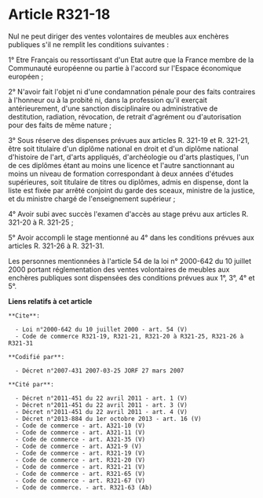# Article R321-18

Nul ne peut diriger des ventes volontaires de meubles aux enchères publiques s'il ne remplit les conditions suivantes :

1° Etre Français ou ressortissant d'un Etat autre que la France membre de la Communauté européenne ou partie à l'accord sur
l'Espace économique européen ;

2° N'avoir fait l'objet ni d'une condamnation pénale pour des faits contraires à l'honneur ou à la probité ni, dans la
profession qu'il exerçait antérieurement, d'une sanction disciplinaire ou administrative de destitution, radiation,
révocation, de retrait d'agrément ou d'autorisation pour des faits de même nature ;

3° Sous réserve des dispenses prévues aux articles R. 321-19 et R. 321-21, être soit titulaire d'un diplôme national en droit
et d'un diplôme national d'histoire de l'art, d'arts appliqués, d'archéologie ou d'arts plastiques, l'un de ces diplômes
étant au moins une licence et l'autre sanctionnant au moins un niveau de formation correspondant à deux années d'études
supérieures, soit titulaire de titres ou diplômes, admis en dispense, dont la liste est fixée par arrêté conjoint du garde
des sceaux, ministre de la justice, et du ministre chargé de l'enseignement supérieur ;

4° Avoir subi avec succès l'examen d'accès au stage prévu aux articles R. 321-20 à R. 321-25 ;

5° Avoir accompli le stage mentionné au 4° dans les conditions prévues aux articles R. 321-26 à R. 321-31.

Les personnes mentionnées à l'article 54 de la loi n° 2000-642 du 10 juillet 2000 portant réglementation des ventes
volontaires de meubles aux enchères publiques sont dispensées des conditions prévues aux 1°, 3°, 4° et 5°.

**Liens relatifs à cet article**

	**Cite**:

	  - Loi n°2000-642 du 10 juillet 2000 - art. 54 (V)
	  - Code de commerce R321-19, R321-21, R321-20 à R321-25, R321-26 à R321-31

	**Codifié par**:

	  - Décret n°2007-431 2007-03-25 JORF 27 mars 2007

	**Cité par**:

	  - Décret n°2011-451 du 22 avril 2011 - art. 1 (V)
	  - Décret n°2011-451 du 22 avril 2011 - art. 3 (V)
	  - Décret n°2011-451 du 22 avril 2011 - art. 4 (V)
	  - Décret n°2013-884 du 1er octobre 2013 - art. 16 (V)
	  - Code de commerce - art. A321-10 (V)
	  - Code de commerce - art. A321-11 (V)
	  - Code de commerce - art. A321-35 (V)
	  - Code de commerce - art. A321-9 (V)
	  - Code de commerce - art. R321-19 (V)
	  - Code de commerce - art. R321-20 (V)
	  - Code de commerce - art. R321-21 (V)
	  - Code de commerce - art. R321-65 (V)
	  - Code de commerce - art. R321-67 (V)
	  - Code de commerce. - art. R321-63 (Ab)
